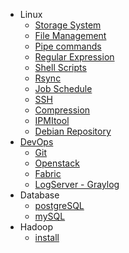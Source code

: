 * Linux
	* [Storage System](Linux/storage.md)
	* [File Management](Linux/file.md)
	* [Pipe commands](Linux/pipe.md)
	* [Regular Expression](Linux/regular_expression.md)
	* [Shell Scripts](Linux/shell.md)
	* [Rsync](Linux/rsync.md)
	* [Job Schedule](Linux/cron.md)
	* [SSH](Linux/ssh.md)
	* [Compression](Linux/compression.md)
	* [IPMItool](Linux/ipmitool.md) 
	* [Debian Repository](Linux/Debian/local_repo.md) 
* [DevOps](DevOps/DevOps.md)
	* [Git](DevOps/git.md)
	* [Openstack](DevOps/OpenStack/instance.md)
	* [Fabric](DevOps/fabric.md)
	* [LogServer - Graylog](DevOps/LogServer/Graylog.md)
* Database
	* [postgreSQL](Database/postgreSQL.md)
	* [mySQL](Database/mysql.md)
* Hadoop
	* [install](BigData/Hadoop/install.md) 
